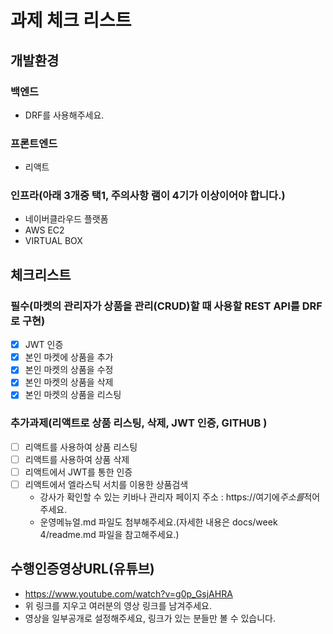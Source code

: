 # 과제 체크 리스트

## 개발환경

### 백엔드

- DRF를 사용해주세요.

### 프론트엔드

- 리액트

### 인프라(아래 3개중 택1, 주의사항 램이 4기가 이상이어야 합니다.)

- 네이버클라우드 플랫폼
- AWS EC2
- VIRTUAL BOX

## 체크리스트

### 필수(마켓의 관리자가 상품을 관리(CRUD)할 때 사용할 REST API를 DRF로 구현)

- [x] JWT 인증
- [x] 본인 마켓에 상품을 추가
- [x] 본인 마켓의 상품을 수정
- [x] 본인 마켓의 상품을 삭제
- [x] 본인 마켓의 상품을 리스팅

### 추가과제(리액트로 상품 리스팅, 삭제, JWT 인증, GITHUB )

- [ ] 리액트를 사용하여 상품 리스팅
- [ ] 리액트를 사용하여 상품 삭제
- [ ] 리액트에서 JWT를 통한 인증
- [ ] 리액트에서 엘라스틱 서치를 이용한 상품검색
  - 강사가 확인할 수 있는 키바나 관리자 페이지 주소 : https://여기에*주소를*적어주세요.
  - 운영메뉴얼.md 파일도 첨부해주세요.(자세한 내용은 docs/week 4/readme.md 파일을 참고해주세요.)

## 수행인증영상URL(유튜브)

- https://www.youtube.com/watch?v=g0p_GsjAHRA
- 위 링크를 지우고 여러분의 영상 링크를 남겨주세요.
- 영상을 일부공개로 설정해주세요, 링크가 있는 분들만 볼 수 있습니다.
